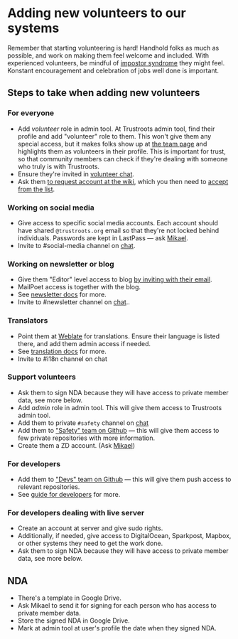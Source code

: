 # Adding new volunteers to our systems

Remember that starting volunteering is hard! Handhold folks as much as possible, and work on making them feel welcome and included. With experienced volunteers, be mindful of [impostor syndrome](https://en.wikipedia.org/wiki/Impostor_syndrome) they might feel. Konstant encouragement and celebration of jobs well done is important.

## Steps to take when adding new volunteers

### For everyone

- Add _volunteer_ role in admin tool. At Trustroots admin tool, find their profile and add "volunteer" role to them. This won't give them any special access, but it makes folks show up at [the team page](https://www.trustroots.org/team) and highlights them as volunteers in their profile. This is important for trust, so that community members can check if they're dealing with someone who truly is with Trustroots.
- Ensure they're invited in [volunteer chat](./Chat.md).
- Ask them [to request account at the wiki](https://wiki.trustroots.org/en/Special:RequestAccount), which you then need to [accept from the list](https://wiki.trustroots.org/w/index.php?title=Special:ConfirmAccounts/authors&wpShowHeld=0).

### Working on social media

- Give access to specific social media accounts. Each account should have shared `@trustroots.org` email so that they're not locked behind individuals. Passwords are kept in LastPass — ask [Mikael](https://www.trustroots.org/profile/mikael).
- Invite to #social-media channel on [chat](Chat.md).

### Working on newsletter or blog

- Give them "Editor" level access to blog [by inviting with their email](https://wordpress.com/people/new/ideas.trustroots.org).
- MailPoet access is together with the blog.
- See [newsletter docs](./Newsletter.md) for more.
- Invite to #newsletter channel on [chat](Chat.md)..

### Translators

- Point them at [Weblate](https://hosted.weblate.org/projects/trustroots/) for translations. Ensure their language is listed there, and add them admin access if needed.
- See [translation docs](./Translating-Getting-Started.md) for more.
- Invite to #i18n channel on chat

### Support volunteers

- Ask them to sign NDA because they will have access to private member data, see more below.
- Add _admin_ role in admin tool. This will give them access to Trustroots admin tool.
- Add them to private `#safety` channel on [chat](Chat.md)
- Add them to ["Safety" team on Github](https://github.com/orgs/Trustroots/teams/safety) — this will give them access to few private repositories with more information.
- Create them a ZD account. (Ask [Mikael](https://www.trustroots.org/profile/mikael))

### For developers

- Add them to ["Devs" team on Github](https://github.com/orgs/Trustroots/teams/devs) — this will give them push access to relevant repositories.
- See [guide for developers](./Development-Getting-Starte.md) for more.

### For developers dealing with live server

- Create an account at server and give sudo rights.
- Additionally, if needed, give access to DigitalOcean, Sparkpost, Mapbox, or other systems they need to get the work done.
- Ask them to sign NDA because they will have access to private member data, see more below.

## NDA

- There's a template in Google Drive.
- Ask Mikael to send it for signing for each person who has access to private member data.
- Store the signed NDA in Google Drive.
- Mark at admin tool at user's profile the date when they signed NDA.
